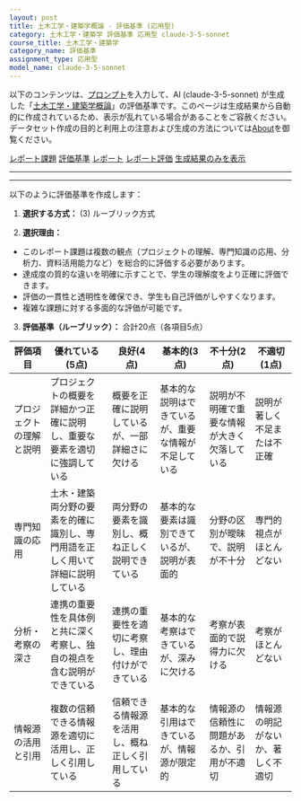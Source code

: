```yaml
---
layout: post
title: 土木工学・建築学概論 - 評価基準 (応用型)
category: 土木工学・建築学 評価基準 応用型 claude-3-5-sonnet
course_title: 土木工学・建築学
category_name: 評価基準
assignment_type: 応用型
model_name: claude-3-5-sonnet
---
```


以下のコンテンツは、[プロンプト](http://127.0.0.1:8000/generated/土木工学・建築学/claude-3-5-sonnet/prompt_評価基準-応用型.md)を入力して、AI (claude-3-5-sonnet) が生成した「[土木工学・建築学概論](/contents/土木工学・建築学/)」の評価基準です。このページは生成結果から自動的に作成されているため、表示が乱れている場合があることをご容赦ください。
データセット作成の目的と利用上の注意および生成の方法については[About](/About)を御覧ください。

[レポート課題](../レポート課題-応用型)
[評価基準](../評価基準-応用型)
[レポート](../レポート-応用型)
[レポート評価](../レポート評価-応用型)
[生成結果のみを表示](http://127.0.0.1:8000/generated/土木工学・建築学/claude-3-5-sonnet/評価基準-応用型.md)
  

***
***
  
以下のように評価基準を作成します：

1. **選択する方式：** (3) ルーブリック方式

2. **選択理由：**
- このレポート課題は複数の観点（プロジェクトの理解、専門知識の応用、分析力、資料活用能力など）を総合的に評価する必要があります。
- 達成度の質的な違いを明確に示すことで、学生の理解度をより正確に評価できます。
- 評価の一貫性と透明性を確保でき、学生も自己評価がしやすくなります。
- 複雑な課題に対する多面的な評価が可能です。

3. **評価基準（ルーブリック）：** 
合計20点（各項目5点）

| 評価項目 | 優れている(5点) | 良好(4点) | 基本的(3点) | 不十分(2点) | 不適切(1点) |
|---------|---------------|----------|-----------|-----------|-----------|
| プロジェクトの理解と説明 | プロジェクトの概要を詳細かつ正確に説明し、重要な要素を適切に強調している | 概要を正確に説明しているが、一部詳細さに欠ける | 基本的な説明はできているが、重要な情報が不足している | 説明が不明確で重要な情報が大きく欠落している | 説明が著しく不足または不正確 |
| 専門知識の応用 | 土木・建築両分野の要素を的確に識別し、専門用語を正しく用いて詳細に説明している | 両分野の要素を識別し、概ね正しく説明できている | 基本的な要素は識別できているが、説明が表面的 | 分野の区別が曖昧で、説明が不十分 | 専門的視点がほとんどない |
| 分析・考察の深さ | 連携の重要性を具体例と共に深く考察し、独自の視点を含む説明ができている | 連携の重要性を適切に考察し、理由付けができている | 基本的な考察はできているが、深みに欠ける | 考察が表面的で説得力に欠ける | 考察がほとんどない |
| 情報源の活用と引用 | 複数の信頼できる情報源を適切に活用し、正しく引用している | 信頼できる情報源を活用し、概ね正しく引用している | 基本的な引用はできているが、情報源が限定的 | 情報源の信頼性に問題があるか、引用が不適切 | 情報源の明記がないか、著しく不適切 |
